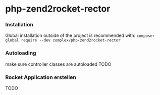 # php-zend2rocket-rector

### Installation
Global installation outside of the project is recommended with:
`composer global require --dev complex/php-zend2rocket-rector`
### Autoloading
make sure controller classes are autoloaded
TODO
### Rocket Appilcation erstellen
TODO

### 